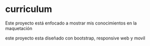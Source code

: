 # curriculum
 Este proyecto está enfocado a mostrar mis conocimientos en la maquetación

este proyecto esta diseñado con bootstrap, responsive web y movil
